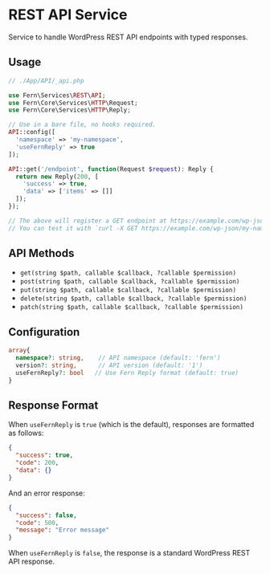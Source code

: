 # REST API Service

Service to handle WordPress REST API endpoints with typed responses.

## Usage

```php
// ./App/API/_api.php

use Fern\Services\REST\API;
use Fern\Core\Services\HTTP\Request;
use Fern\Core\Services\HTTP\Reply;

// Use in a bare file, no hooks required.
API::config([
  'namespace' => 'my-namespace',
  'useFernReply' => true
]);

API::get('/endpoint', function(Request $request): Reply {
  return new Reply(200, [
    'success' => true,
    'data' => ['items' => []]
  ]);
});

// The above will register a GET endpoint at https://example.com/wp-json/my-namespace/v1/endpoint
// You can test it with `curl -X GET https://example.com/wp-json/my-namespace/v1/endpoint`
```

## API Methods

- `get(string $path, callable $callback, ?callable $permission)`
- `post(string $path, callable $callback, ?callable $permission)`
- `put(string $path, callable $callback, ?callable $permission)`
- `delete(string $path, callable $callback, ?callable $permission)`
- `patch(string $path, callable $callback, ?callable $permission)`

## Configuration

```php
array{
  namespace?: string,    // API namespace (default: 'fern')
  version?: string,      // API version (default: '1')
  useFernReply?: bool   // Use Fern Reply format (default: true)
}
```

## Response Format

When `useFernReply` is `true` (which is the default), responses are formatted as follows:
```json
{
  "success": true,
  "code": 200,
  "data": {}
}
```

And an error response:
```json
{
  "success": false,
  "code": 500,
  "message": "Error message"
}
```

When `useFernReply` is `false`, the response is a standard WordPress REST API response.